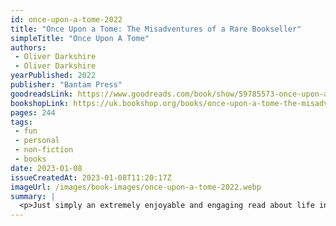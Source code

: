 ```yaml
---
id: once-upon-a-tome-2022
title: "Once Upon a Tome: The Misadventures of a Rare Bookseller"
simpleTitle: "Once Upon A Tome"
authors: 
 - Oliver Darkshire 
 - Oliver Darkshire
yearPublished: 2022
publisher: "Bantam Press"
goodreadsLink: https://www.goodreads.com/book/show/59785573-once-upon-a-tome
bookshopLink: https://uk.bookshop.org/books/once-upon-a-tome-the-misadventures-of-a-rare-bookseller-9781787636040/9781787636040
pages: 244
tags: 
 - fun 
 - personal 
 - non-fiction 
 - books
date: 2023-01-08
issueCreatedAt: 2023-01-08T11:20:17Z
imageUrl: /images/book-images/once-upon-a-tome-2022.webp
summary: | 
  <p>Just simply an extremely enjoyable and engaging read about life in a bookshop :) I loved it; I've been reading a few of these "real-life bookshop" stories, to get a sense of what it might be like to work in one, and I think this story is particularly interesting because of the history associated with this particular bookshop, and of course the author is just a great story teller. Highly recommended if you want to get a sense of the magic that it could be, to work in a rare bookshop!</p>
---
```


